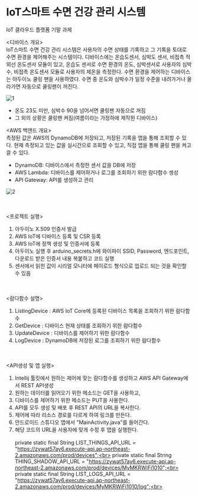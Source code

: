 # IoT스마트 수면 건강 관리 시스템
IoT 클라우드 플랫폼 기말 과제

<디바이스 개요><br>
IoT스마트 수면 건강 관리 시스템은 사용자의 수면 상태를 기록하고 그 기록을 토대로 수면 환경을 제어해주는 시스템이다.
디바이스에는 온습도센서, 심박도 센서, 비접촉 적외선 온도센서 모듈이 있고, 온습도 센서로 수면 환경의 온도, 심박센서로 사용자의 심박수, 비접촉 온도센서 모듈로 사용자의 체온을 측정한다.
수면 환경을 제어하는 디바이스는 아두이노 쿨링 팬을 사용하였다.
수면 중 온도와 심박수가 일정 수준을 내려가거나 올라가면 자동으로 쿨링팬이 꺼진다.

![1](https://github.com/minhyuekk/IoT-Cloud-Platform/assets/151536962/0be8e6c5-7a11-4b5a-b7fb-09f7cb52f41b)


 - 온도 23도 미만, 심박수 90을 넘어서면 쿨링팬 자동으로 꺼짐
 - 그 외의 상황은 쿨링팬 켜짐(여름이라는 가정하에 제작된 디바이스)

<AWS 백앤드 개요><br>
측정된 값은 AWS의 DynamoDB에 저장되고, 저장된 기록을 앱을 통해 조회할 수 있다.
현재 측정되고 있는 값을 실시간으로 조회할 수 있고, 직접 앱을 통해 쿨링 팬을 켜고 끌 수 있다.

 - DynamoDB: 디바이스에서 측정한 센서 값을 DB에 저장
 - AWS Lambda: 디바이스를 제어하거나 로그를 조회하기 위한 람다함수 생성
 - API Gateway: API를 생성하고 관리

![2](https://github.com/minhyuekk/IoT-Cloud-Platform/assets/151536962/7635515f-4042-428d-8f61-4ec5c9d20039)


<br><br>
<프로젝트 실행>
1. 아두이노 X.509 인증서 발급
2. AWS IoT에 디바이스 등록 및 CSR 등록
3. AWS IoT에 정책 생성 및 인증서에 등록
4. 아두이노 실행 후 arduino_secrets.h에 와이파이 SSID, Password, 엔드포인트, 다운로드 받은 인증서 내용 복붙하고 코드 실행
5. 센서에서 읽힌 값이 시리얼 모니터에 페이로드 형식으로 업로드 되는 것을 확인할 수 있음

<br><br>
<람다함수 설명>
1. ListingDevice : AWS IoT Core에 등록된 디바이스 목록을 조회하기 위한 람다함수
2. GetDevice : 디바이스 현재 상태를 조회하기 위한 람다함수
3. UpdateDevice : 디바이스를 제어하기 위한 람다함수
4. LogDevice : DynamoDB에 저장된 로그를 조회하기 위한 람다함수

<br><br>
<API생성 및 앱 실행>
1. Intellij 툴킷에서 원하는 제어에 맞는 람다함수를 생성하고 AWS API Gateway에서 REST API생성
2. 원하는 데이터를 읽어오기 위한 메소드는 GET을 사용하고,
3. 디바이스를 제어하기 위한 메소드는 PUT을 사용한다.
4. API를 모두 생성 및 배포 후 REST API의 URL을 복사한다.
5. 제어에 따라 리소스 경로를 다르게 하여 링크를 만든다.
6. 안드로이드 스튜디오 앱에서 "MainActivity.java"를 들어간다.
7. 해당 코드의 URL을 사용자에 맞게 수정 후 앱을 실행한다. <br><br>
    private static final String LIST_THINGS_API_URL = "https://zywat57ay6.execute-api.ap-northeast-2.amazonaws.com/prod/devices";<br>
    private static final String THING_SHADOW_API_URL = "https://zywat57ay6.execute-api.ap-northeast-2.amazonaws.com/prod/devices/MyMKRWiFi1010";<br>
    private static final String LIST_LOGS_API_URL = "https://zywat57ay6.execute-api.ap-northeast-2.amazonaws.com/prod/devices/MyMKRWiFi1010/log";<br>
